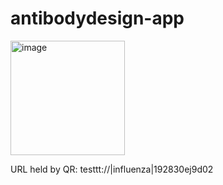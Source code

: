 # antibodydesign-app

<img width="183" alt="image" src="https://github.com/anna-vlady/antibodydesign-app/assets/94268022/c1b94db9-9300-4c5a-a1e2-d6e48085b368">



URL held by QR: testtt://|influenza|192830ej9d02

